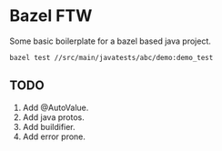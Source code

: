 # Bazel FTW

Some basic boilerplate for a bazel based java project.

```shell
bazel test //src/main/javatests/abc/demo:demo_test
```

## TODO

1. Add @AutoValue.
1. Add java protos.
1. Add buildifier.
1. Add error prone.